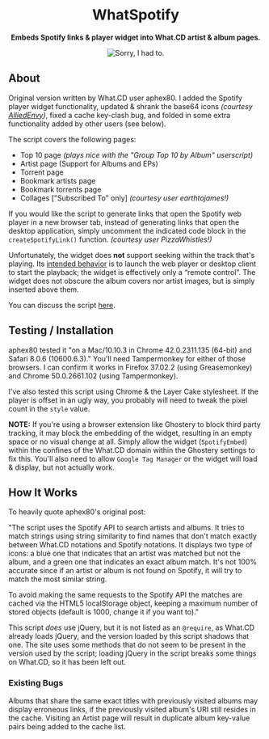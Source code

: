 <h1 align="center">WhatSpotify</h1>

<p align="center"><b>Embeds Spotify links & player widget into What.CD artist & album pages.</b></p>

<p align="center">
  <img src="https://raw.github.com/Wingman4l7/whatSpotify/master/whatSpotify_screenshot.png" alt="Sorry, I had to."/>
</p>

## About ##
Original version written by What.CD user aphex80.  I added the Spotify player widget functionality, updated & shrank the base64 icons *(courtesy [AlliedEnvy][0])*, fixed a cache key-clash bug, and folded in some extra functionality added by other users (see below).

The script covers the following pages:

- Top 10 page *(plays nice with the "Group Top 10 by Album" userscript)*
- Artist page (Support for Albums and EPs)
- Torrent page
- Bookmark artists page
- Bookmark torrents page
- Collages ["Subscribed To" only] *(courtesy user earthtojames!)*

If you would like the script to generate links that open the Spotify web player in a new browser tab, instead of generating links that open the desktop application, simply uncomment the indicated code block in the `createSpotifyLink()` function. *(courtesy user PizzaWhistles!)*

Unfortunately, the widget does **not** support seeking within the track that's playing.  Its [intended behavior][1] is to launch the web player or desktop client to start the playback; the widget is effectively only a “remote control”.  The widget does not obscure the album covers nor artist images, but is simply inserted above them.

You can discuss the script [here][2].

  [0]: https://github.com/AlliedEnvy
  [1]: https://developer.spotify.com/technologies/widgets/spotify-play-button/
  [2]: https://what.cd/forums.php?action=viewthread&threadid=199881

## Testing / Installation ##
aphex80 tested it "on a Mac/10.10.3 in Chrome 42.0.2311.135 (64-bit) and Safari 8.0.6 (10600.6.3)."  You'll need Tampermonkey for either of those browsers.  I can confirm it works in Firefox 37.02.2 (using Greasemonkey) and Chrome 50.0.2661.102 (using Tampermonkey).

I've also tested this script using Chrome & the Layer Cake stylesheet.  If the player is offset in an ugly way, you probably will need to tweak the pixel count in the `style` value.

**NOTE:** If you're using a browser extension like Ghostery to block third party tracking, it may block the embedding of the widget, resulting in an empty space or no visual change at all.  Simply allow the widget (`SpotifyEmbed`) within the confines of the What.CD domain within the Ghostery settings to fix this.  You'll also need to allow `Google Tag Manager` or the widget will load & display, but not actually work.

## How It Works ##
To heavily quote aphex80's original post:

"The script uses the Spotify API to search artists and albums. It tries to match strings using string similarity to find names that don't match exactly between What.CD notations and Spotify notations. It displays two type of icons: a blue one that indicates that an artist was matched but not the album, and a green one that indicates an exact album match. It's not 100% accurate since if an artist or album is not found on Spotify, it will try to match the most similar string.

To avoid making the same requests to the Spotify API the matches are cached via the HTML5 localStorage object, keeping a maximum number of stored objects (default is 1000, change it if you want to)."

This script *does* use jQuery, but it is not listed as an `@require`, as What.CD already loads jQuery, and the version loaded by this script shadows that one. The site uses some methods that do not seem to be present in the version used by the script; loading jQuery in the script breaks some things on What.CD, so it has been left out.

### Existing Bugs ###
Albums that share the same exact titles with previously visited albums may display erroneous links, if the previously visited album's URI still resides in the cache.
Visiting an Artist page will result in duplicate album key-value pairs being added to the cache list.